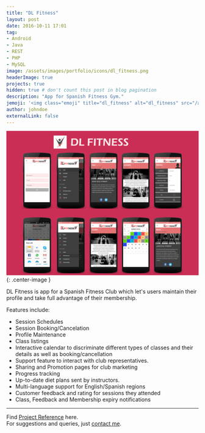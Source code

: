 ```yaml
---
title: "DL Fitness"
layout: post
date: 2016-10-11 17:01
tag: 
- Android
- Java
- REST
- PHP
- MySQL
image: /assets/images/portfolio/icons/dl_fitness.png
headerImage: true
projects: true
hidden: true # don't count this post in blog pagination
description: "App for Spanish Fitness Gym."
jemoji: '<img class="emoji" title="dl_fitness" alt="dl_fitness" src="/assets/images/portfolio/icons/dl_fitness.png" height="20" width="20" align="absmiddle">'
author: johndoe
externalLink: false
---
```


![Screenshot](/assets/images/portfolio/dl_fitness.png){: .center-image }

DL Fitness is app for a Spanish Fitness Club which let's users maintain their profile and take full advantage of their membership. 

Features include:

- Session Schedules
- Session Booking/Cancelation
- Profile Maintenance
- Class listings
- Interactive calendar to discriminate different types of classes and their details as well as booking/cancellation
- Support feature to interact with club representatives.
- Sharing and Promotion pages for club marketing
- Progress tracking
- Up-to-date diet plans sent by instructors.
- Multi-language support for English/Spanish regions
- Customer feedback and rating for sessions they attended
- Class, Feedback and Membership expiry notifications

---

Find [Project Reference](https://www.upwork.com/jobs/~016c27a8fc7ad84221) here.<br />
For suggestions and queries, just [contact me](http://linkedin.com/in/xuhaibahmad).
